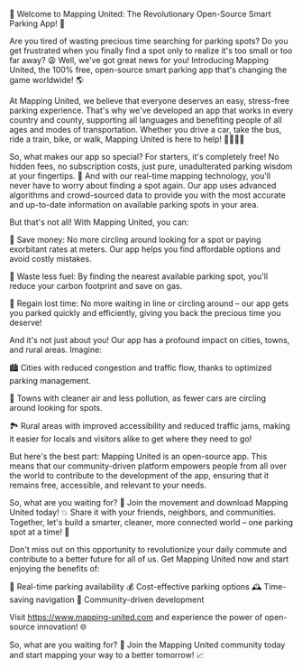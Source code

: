 🚨 Welcome to Mapping United: The Revolutionary Open-Source Smart Parking App! 🚨

Are you tired of wasting precious time searching for parking spots? Do you get frustrated when you finally find a spot only to realize it's too small or too far away? 😩 Well, we've got great news for you! Introducing Mapping United, the 100% free, open-source smart parking app that's changing the game worldwide! 🌎

At Mapping United, we believe that everyone deserves an easy, stress-free parking experience. That's why we've developed an app that works in every country and county, supporting all languages and benefiting people of all ages and modes of transportation. Whether you drive a car, take the bus, ride a train, bike, or walk, Mapping United is here to help! 🚶‍♀️🚌💨

So, what makes our app so special? For starters, it's completely free! No hidden fees, no subscription costs, just pure, unadulterated parking wisdom at your fingertips. 💸 And with our real-time mapping technology, you'll never have to worry about finding a spot again. Our app uses advanced algorithms and crowd-sourced data to provide you with the most accurate and up-to-date information on available parking spots in your area.

But that's not all! With Mapping United, you can:

🔴 Save money: No more circling around looking for a spot or paying exorbitant rates at meters. Our app helps you find affordable options and avoid costly mistakes.

💨 Waste less fuel: By finding the nearest available parking spot, you'll reduce your carbon footprint and save on gas.

🌟 Regain lost time: No more waiting in line or circling around – our app gets you parked quickly and efficiently, giving you back the precious time you deserve!

And it's not just about you! Our app has a profound impact on cities, towns, and rural areas. Imagine:

🏙️ Cities with reduced congestion and traffic flow, thanks to optimized parking management.

🌳 Towns with cleaner air and less pollution, as fewer cars are circling around looking for spots.

🏞️ Rural areas with improved accessibility and reduced traffic jams, making it easier for locals and visitors alike to get where they need to go!

But here's the best part: Mapping United is an open-source app. This means that our community-driven platform empowers people from all over the world to contribute to the development of the app, ensuring that it remains free, accessible, and relevant to your needs.

So, what are you waiting for? 🤔 Join the movement and download Mapping United today! 💥 Share it with your friends, neighbors, and communities. Together, let's build a smarter, cleaner, more connected world – one parking spot at a time! 🌟

Don't miss out on this opportunity to revolutionize your daily commute and contribute to a better future for all of us. Get Mapping United now and start enjoying the benefits of:

📍 Real-time parking availability
💰 Cost-effective parking options
🕰️ Time-saving navigation
🚀 Community-driven development

Visit https://www.mapping-united.com and experience the power of open-source innovation! 🌐

So, what are you waiting for? 🎉 Join the Mapping United community today and start mapping your way to a better tomorrow! 📈